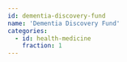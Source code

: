 ```yaml
---
id: dementia-discovery-fund
name: 'Dementia Discovery Fund'
categories:
  - id: health-medicine
    fraction: 1
---
```

